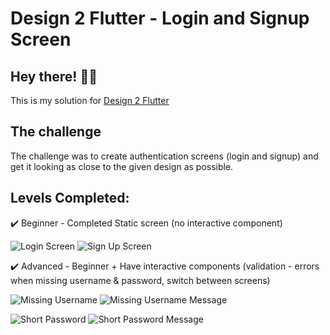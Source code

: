 # Design 2 Flutter - Login and Signup Screen

## Hey there! 👋😁

This is my solution for
[Design 2 Flutter](https://www.reddit.com/r/Design2Flutter/)

## The challenge

The challenge was to create authentication screens (login and signup) and get it looking as close to the given design as possible.

## Levels Completed:

✔️ Beginner - Completed Static screen (no interactive component)

![Login Screen](./assets/ss/LoginScreen.jpeg) ![Sign Up Screen](./assets/ss/SignUpScreen.jpeg)

✔️ Advanced - Beginner + Have interactive components (validation - errors when missing username & password, switch between screens)

![Missing Username](./assets/ss/NoUser.jpeg) ![Missing Username Message](./assets/ss/NoUserMsg.jpeg)

![Short Password](./assets/ss/pwdLen.jpeg) ![Short Password Message](./assets/ss/pwdLenMsg.jpeg)
